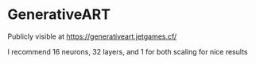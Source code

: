 # GenerativeART

Publicly visible at https://generativeart.jetgames.cf/

I recommend 16 neurons, 32 layers, and 1 for both scaling for nice results
